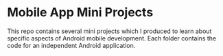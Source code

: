# Mobile App Mini Projects

This repo contains several mini projects which I produced to learn about specific aspects of Android mobile development.
Each folder contains the code for an independent Android application.
